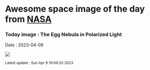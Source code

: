 
# Awesome space image of the day from [NASA](https://api.nasa.gov/)

### Today image : The Egg Nebula in Polarized Light
Date : 2023-04-09

![](https://apod.nasa.gov/apod/image/2304/egg_hst_0c1099.jpg)

<small>Latest update : Sun Apr  9 19:09:20 2023</small>
        